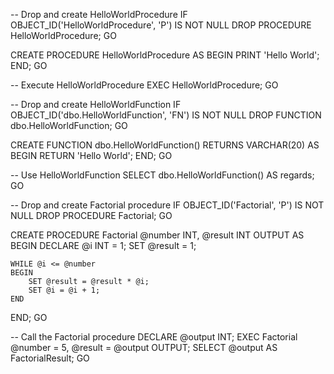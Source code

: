 -- Drop and create HelloWorldProcedure
IF OBJECT_ID('HelloWorldProcedure', 'P') IS NOT NULL
    DROP PROCEDURE HelloWorldProcedure;
GO

CREATE PROCEDURE HelloWorldProcedure
AS
BEGIN
    PRINT 'Hello World';
END;
GO

-- Execute HelloWorldProcedure
EXEC HelloWorldProcedure;
GO

-- Drop and create HelloWorldFunction
IF OBJECT_ID('dbo.HelloWorldFunction', 'FN') IS NOT NULL
    DROP FUNCTION dbo.HelloWorldFunction;
GO

CREATE FUNCTION dbo.HelloWorldFunction()
RETURNS VARCHAR(20)
AS
BEGIN
    RETURN 'Hello World';
END;
GO

-- Use HelloWorldFunction
SELECT dbo.HelloWorldFunction() AS regards;
GO

-- Drop and create Factorial procedure
IF OBJECT_ID('Factorial', 'P') IS NOT NULL
    DROP PROCEDURE Factorial;
GO

CREATE PROCEDURE Factorial
    @number INT,
    @result INT OUTPUT
AS
BEGIN
    DECLARE @i INT = 1;
    SET @result = 1;

    WHILE @i <= @number
    BEGIN
        SET @result = @result * @i;
        SET @i = @i + 1;
    END
END;
GO

-- Call the Factorial procedure
DECLARE @output INT;
EXEC Factorial @number = 5, @result = @output OUTPUT;
SELECT @output AS FactorialResult;
GO
